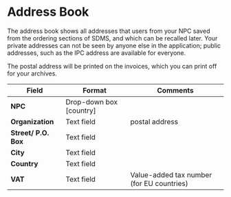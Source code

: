 # Address Book

The address book shows all addresses that users from your NPC saved from the ordering sections of SDMS, and which can be recalled later. Your private addresses can not be seen by anyone else in the application; public addresses, such as the IPC address are available for everyone.

The postal address will be printed on the invoices, which you can print off for your archives.

| **Field**            | **Format**              | **Comments**                              |
|----------------------|-------------------------|-------------------------------------------|
| **NPC**              | Drop-down box [country] |                                           |
| **Organization**     | Text field              | postal address                            |
| **Street/ P.O. Box** | Text field              |                                           |
| **City**             | Text field              |                                           |
| **Country**          | Text field              |                                           |
| **VAT**              | Text field              | Value-added tax number (for EU countries) |